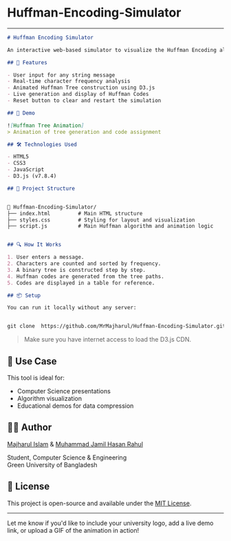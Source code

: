 # Huffman-Encoding-Simulator

---

```markdown
# Huffman Encoding Simulator

An interactive web-based simulator to visualize the Huffman Encoding algorithm. Built using **HTML**, **CSS**, **JavaScript**, and **D3.js**, this tool allows users to input a custom string and see how Huffman coding generates efficient binary codes for characters based on frequency.

## 🚀 Features

- User input for any string message
- Real-time character frequency analysis
- Animated Huffman Tree construction using D3.js
- Live generation and display of Huffman Codes
- Reset button to clear and restart the simulation

## 📸 Demo

![Huffman Tree Animation] 
> Animation of tree generation and code assignment

## 🛠️ Technologies Used

- HTML5
- CSS3
- JavaScript 
- D3.js (v7.8.4)

## 📂 Project Structure


📁 Huffman-Encoding-Simulator/
├── index.html         # Main HTML structure
├── styles.css         # Styling for layout and visualization
├── script.js          # Main Huffman algorithm and animation logic


## 🔍 How It Works

1. User enters a message.
2. Characters are counted and sorted by frequency.
3. A binary tree is constructed step by step.
4. Huffman codes are generated from the tree paths.
5. Codes are displayed in a table for reference.

## 📦 Setup

You can run it locally without any server:


git clone  https://github.com/MrMajharul/Huffman-Encoding-Simulator.git

```

> Make sure you have internet access to load the D3.js CDN.

## 🎯 Use Case

This tool is ideal for:

- Computer Science presentations
- Algorithm visualization
- Educational demos for data compression

## 👨‍💻 Author

[Majharul Islam](https://github.com/MrMajharul) & [Muhammad Jamil Hasan Rahul](https://github.com/JamillimaJ)

Student, Computer Science & Engineering  
Green University of Bangladesh

## 📄 License

This project is open-source and available under the [MIT License](LICENSE).

---



Let me know if you'd like to include your university logo, add a live demo link, or upload a GIF of the animation in action!
